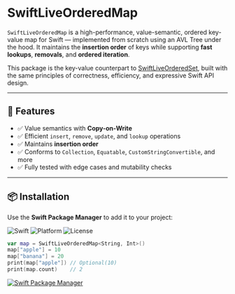 # SwiftLiveOrderedMap

`SwiftLiveOrderedMap` is a high-performance, value-semantic, ordered key-value map for Swift — implemented from scratch using an AVL Tree under the hood. It maintains the **insertion order** of keys while supporting **fast lookups**, **removals**, and **ordered iteration**.

This package is the key-value counterpart to [SwiftLiveOrderedSet](https://github.com/sddeno/SwiftLiveOrderedSet), built with the same principles of correctness, efficiency, and expressive Swift API design.

---

## 🔧 Features

- ✅ Value semantics with **Copy-on-Write**
- ✅ Efficient `insert`, `remove`, `update`, and `lookup` operations
- ✅ Maintains **insertion order**
- ✅ Conforms to `Collection`, `Equatable`, `CustomStringConvertible`, and more
- ✅ Fully tested with edge cases and mutability checks

---

## 📦 Installation

Use the **Swift Package Manager** to add it to your project:


![Swift](https://img.shields.io/badge/Swift-5.9-orange.svg)
![Platform](https://img.shields.io/badge/platform-macos%20%7C%20ios%20%7C%20watchos%20%7C%20tvos-lightgrey)
![License](https://img.shields.io/github/license/sddeno/SwiftLiveOrderedMap)
```swift 
var map = SwiftLiveOrderedMap<String, Int>()
map["apple"] = 10
map["banana"] = 20
print(map["apple"]) // Optional(10)
print(map.count)    // 2
```

[![Swift Package Manager](https://img.shields.io/badge/SPM-compatible-brightgreen.svg?style=flat)](https://swift.org/package-manager/)
